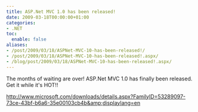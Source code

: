 ```yaml
---
title: ASP.Net MVC 1.0 has been released!
date: 2009-03-18T00:00:00+01:00
categories:
- .NET
toc:
  enable: false
aliases:
- /post/2009/03/18/ASPNet-MVC-10-has-been-released!/
- /post/2009/03/18/ASPNet-MVC-10-has-been-released!.aspx/
- /blog/post/2009/03/18/ASPNet-MVC-10-has-been-released!.aspx/
---
```


The months of waiting are over! ASP.Net MVC 1.0 has finally been released. Get it while it's HOT!!

<http://www.microsoft.com/downloads/details.aspx?FamilyID=53289097-73ce-43bf-b6a6-35e00103cb4b&amp;displaylang=en>